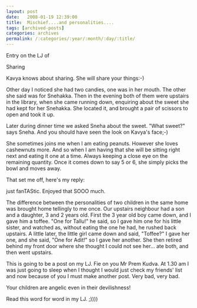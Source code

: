```yaml
---
layout: post
date:	2008-01-19 12:39:00
title:  Mischief....and personalities....
tags: [archived-posts]
categories: archives
permalink: /:categories/:year/:month/:day/:title/
---
```

Entry on the LJ of <LJ user="premkudva">

Sharing

Kavya knows about sharing. She will share your things:-)

Other day I noticed she had two candies, one was in her mouth. The other she said was for Snehakka. Then in the evening both of them were upstairs in the library, when she came running down, enquiring about the sweet she had kept for her Snehakka. She located it, and brought a pair of scissors to open and took it up.

Later during dinner time we asked Sneha about the sweet. "What sweet?" says Sneha. And you should have seen the look on Kavya's face;-)

She sometimes joins me when I am eating peanuts. However she loves cashewnuts more. And so when I am having that she will be sitting right next and eating it one at a time. Always keeping a close eye on the remaining quantity. Once it comes down to say 5 or 6, she simply picks the bowl and moves away.


That set me off, here's my reply:


just fanTAStic. Enjoyed that SOOO much.

The difference between the personalities of two children in the same home was brought home tellingly to me once. Our upstairs neighbour had a son and a daughter, 3 and 2 years old. First the 3 year old boy came down, and I gave him a toffee. "One for Tallu!" he said, so I gave him one for his little sister, and watched as, without eating the one he had, he rushed back upstairs. A little later, the little girl came down and said, "Toffee?" I gave her one, and she said, "One for Adit!" so I gave her another. She then retired behind my front door where she thought I could not see her... ate both, and then went upstairs.

This is going to be a post on my LJ. Fie on you Mr Prem Kudva. At 1.30 am I was just going to sleep when I thought I would just check my friends' list and now because of you I must make another post. Very bad, very bad.

Your children are angelic even in their devilishness!

Read this word for word in my LJ. ;))))

